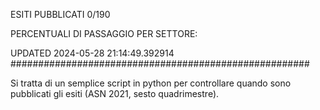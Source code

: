ESITI PUBBLICATI 0/190 

PERCENTUALI DI PASSAGGIO PER SETTORE:

UPDATED 2024-05-28 21:14:49.392914
###################################################### 

Si tratta di un semplice script in python per controllare quando sono pubblicati gli esiti (ASN 2021, sesto quadrimestre).

